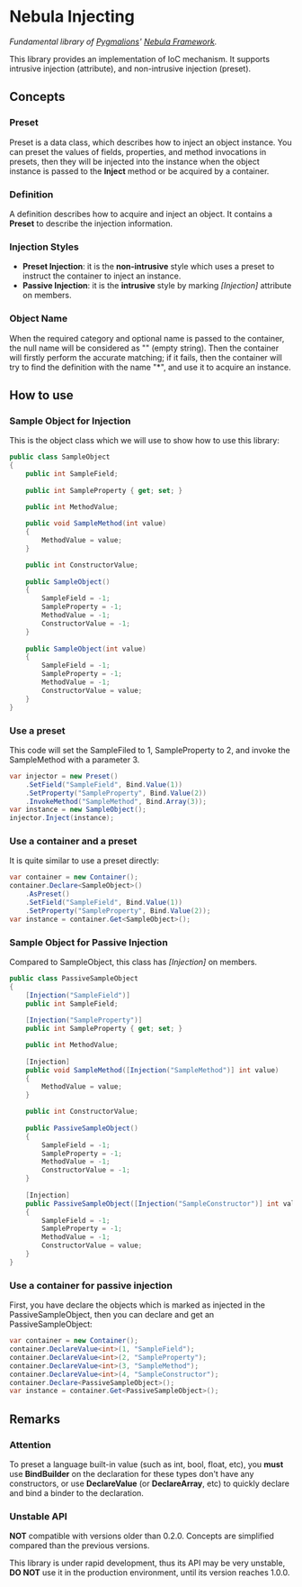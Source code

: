 ﻿# Nebula Injecting

*Fundamental library of [Pygmalions](https://github.com/Pygmalions)' [Nebula Framework](https://github.com/Pygmalions/Nebula.Framework).*

This library provides an implementation of IoC mechanism. 
It supports intrusive injection (attribute), and non-intrusive injection (preset).

## Concepts

### Preset

Preset is a data class, which describes how to inject an object instance.
You can preset the values of fields, properties, and method invocations in presets,
then they will be injected into the instance when the object instance is passed to the **Inject** method 
or be acquired by a container.

### Definition

A definition describes how to acquire and inject an object.
It contains a **Preset** to describe the injection information.

### Injection Styles

- **Preset Injection**: it is the **non-intrusive** style which uses a preset to instruct the container to inject an instance.
- **Passive Injection**: it is the **intrusive** style by marking *[Injection]* attribute on members.

### Object Name

When the required category and optional name is passed to the container, the null name will be considered as "" (empty string).
Then the container will firstly perform the accurate matching;
if it fails, then the container will try to find the definition with the name "*", and use it to acquire an instance.

## How to use

### Sample Object for Injection

This is the object class which we will use to show how to use this library:

```c#
public class SampleObject
{
    public int SampleField;
    
    public int SampleProperty { get; set; }

    public int MethodValue;
    
    public void SampleMethod(int value)
    {
        MethodValue = value;
    }

    public int ConstructorValue;
    
    public SampleObject()
    {
        SampleField = -1;
        SampleProperty = -1;
        MethodValue = -1;
        ConstructorValue = -1;
    }
    
    public SampleObject(int value)
    {
        SampleField = -1;
        SampleProperty = -1;
        MethodValue = -1;
        ConstructorValue = value;
    }
}
```

### Use a preset

This code will set the SampleFiled to 1, SampleProperty to 2, and invoke the SampleMethod with a parameter 3.

```c#
var injector = new Preset()
    .SetField("SampleField", Bind.Value(1))
    .SetProperty("SampleProperty", Bind.Value(2))
    .InvokeMethod("SampleMethod", Bind.Array(3));
var instance = new SampleObject();
injector.Inject(instance);
```

### Use a container and a preset

It is quite similar to use a preset directly:

```c#
var container = new Container();
container.Declare<SampleObject>()
    .AsPreset()
    .SetField("SampleField", Bind.Value(1))
    .SetProperty("SampleProperty", Bind.Value(2));
var instance = container.Get<SampleObject>();
```

### Sample Object for Passive Injection

Compared to SampleObject, this class has *[Injection]* on members.

```c#
public class PassiveSampleObject
{
    [Injection("SampleField")]
    public int SampleField;
    
    [Injection("SampleProperty")]
    public int SampleProperty { get; set; }

    public int MethodValue;
    
    [Injection]
    public void SampleMethod([Injection("SampleMethod")] int value)
    {
        MethodValue = value;
    }

    public int ConstructorValue;
    
    public PassiveSampleObject()
    {
        SampleField = -1;
        SampleProperty = -1;
        MethodValue = -1;
        ConstructorValue = -1;
    }
    
    [Injection]
    public PassiveSampleObject([Injection("SampleConstructor")] int value)
    {
        SampleField = -1;
        SampleProperty = -1;
        MethodValue = -1;
        ConstructorValue = value;
    }
}
```

### Use a container for passive injection

First, you have declare the objects which is marked as injected in the PassiveSampleObject,
then you can declare and get an PassiveSampleObject:

```c#
var container = new Container();
container.DeclareValue<int>(1, "SampleField");
container.DeclareValue<int>(2, "SampleProperty");
container.DeclareValue<int>(3, "SampleMethod");
container.DeclareValue<int>(4, "SampleConstructor");
container.Declare<PassiveSampleObject>();
var instance = container.Get<PassiveSampleObject>();
```

## Remarks

### Attention

To preset a language built-in value (such as int, bool, float, etc), you **must**
use **BindBuilder** on the declaration for these types don't have any constructors, 
or use **DeclareValue** (or **DeclareArray**, etc) to quickly declare and bind a binder to the declaration.

### Unstable API

**NOT** compatible with versions older than 0.2.0. Concepts are simplified compared than the previous versions.

This library is under rapid development, thus its API may be very unstable, 
**DO NOT** use it in the production environment,
until its version reaches 1.0.0.